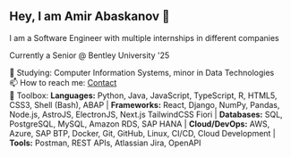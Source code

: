 ## Hey, I am Amir Abaskanov 👋 

I am a Software Engineer with multiple internships in different companies

Currently a Senior @ Bentley University '25

🌱 Studying: Computer Information Systems, minor in Data Technologies  
📫 How to reach me: [Contact](mailto:amirabaskanov@gmail.com?subject=[GitHub]%20Reach%20Out)  
🚀 Toolbox: **Languages:** Python, Java, JavaScript, TypeScript, R, HTML5, CSS3, Shell (Bash), ABAP | **Frameworks:** React, Django, NumPy, Pandas, Node.js, AstroJS, ElectronJS, Next.js TailwindCSS Fiori | **Databases:** SQL, PostgreSQL, MySQL, Amazon RDS, SAP HANA | **Cloud/DevOps:** AWS, Azure, SAP BTP, Docker, Git, GitHub, Linux, CI/CD, Cloud Development | **Tools:** Postman, REST APIs, Atlassian Jira, OpenAPI
